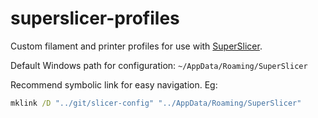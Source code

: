 # superslicer-profiles
Custom filament and printer profiles for use with [SuperSlicer](https://github.com/supermerill/SuperSlicer).

Default Windows path for configuration: `~/AppData/Roaming/SuperSlicer`

Recommend symbolic link for easy navigation. Eg:

``` cmd
mklink /D "../git/slicer-config" "../AppData/Roaming/SuperSlicer"
```

 
